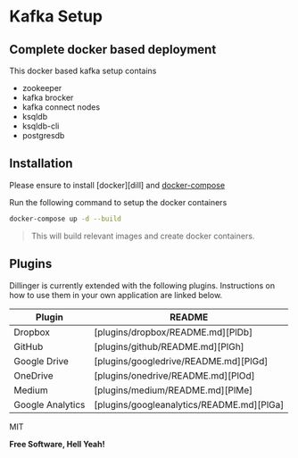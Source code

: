 # Kafka Setup
## Complete docker based deployment

This docker based kafka setup contains 
 - zookeeper
 - kafka brocker
 - kafka connect nodes
 - ksqldb
 - ksqldb-cli
 - postgresdb

## Installation

Please ensure to install [docker][dill] and  [docker-compose](https://docs.docker.com/compose/install/)

Run the following command to setup the docker containers

```sh
docker-compose up -d --build
```
> This will build relevant images and create docker containers.

## Plugins

Dillinger is currently extended with the following plugins.
Instructions on how to use them in your own application are linked below.

| Plugin | README |
| ------ | ------ |
| Dropbox | [plugins/dropbox/README.md][PlDb] |
| GitHub | [plugins/github/README.md][PlGh] |
| Google Drive | [plugins/googledrive/README.md][PlGd] |
| OneDrive | [plugins/onedrive/README.md][PlOd] |
| Medium | [plugins/medium/README.md][PlMe] |
| Google Analytics | [plugins/googleanalytics/README.md][PlGa] |

MIT

**Free Software, Hell Yeah!**